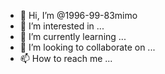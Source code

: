 - 👋 Hi, I’m @1996-99-83mimo
- 👀 I’m interested in ...
- 🌱 I’m currently learning ...
- 💞️ I’m looking to collaborate on ...
- 📫 How to reach me ...

<!---
1996-99-83mimo/1996-99-83mimo is a ✨ special ✨ repository because its `README.md` (this file) appears on your GitHub profile.
You can click the Preview link to take a look at your changes.
--->
